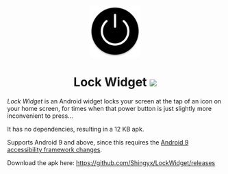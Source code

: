 <p align="center">
    <img width="120" src="app/src/main/ic_launcher-web.png">
</p>

<h1 align="center">
    Lock Widget
    <a href="https://travis-ci.com/Shingyx/LockWidget">
        <img src="https://travis-ci.com/Shingyx/LockWidget.svg?branch=master">
    </a>
</h1>

_Lock Widget_ is an Android widget locks your screen at the tap of an icon on your home screen, for times when that power button is just slightly more inconvenient to press...

It has no dependencies, resulting in a 12 KB apk.

Supports Android 9 and above, since this requires the [Android 9 accessibility framework changes](https://developer.android.com/about/versions/pie/android-9.0#a11y-convenience-actions).

Download the apk here: https://github.com/Shingyx/LockWidget/releases
